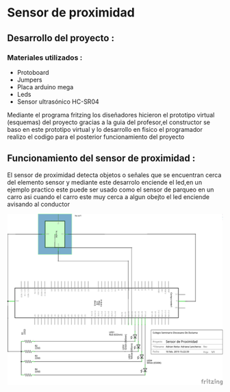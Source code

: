 # Sensor de proximidad 

## Desarrollo del proyecto :
### Materiales utilizados :
+ Protoboard
+ Jumpers
+ Placa arduino mega 
+ Leds 
+ Sensor ultrasónico HC-SR04 

Mediante el programa fritzing los diseñadores hicieron el prototipo virtual (esquemas) del proyecto gracias a la guia del profesor,el constructor se baso en este prototipo virtual y lo desarrollo en fisico el programador realizo el codigo para el posterior funcionamiento del proyecto

## Funcionamiento del sensor de proximidad :
El sensor de proximidad detecta objetos o señales que se encuentran cerca del elemento sensor y mediante este desarrolo enciende el led,en un ejemplo practico este puede ser usado como el sensor de parqueo en un carro asi cuando el carro este muy cerca a algun obejto el led enciende avisando al conductor 


![1](https://github.com/alisonsandoval/PROYECTO-G1/blob/d2bab67c3b536746e012b4f2b83c062e0cf4b842/images/esquematico3.png)
